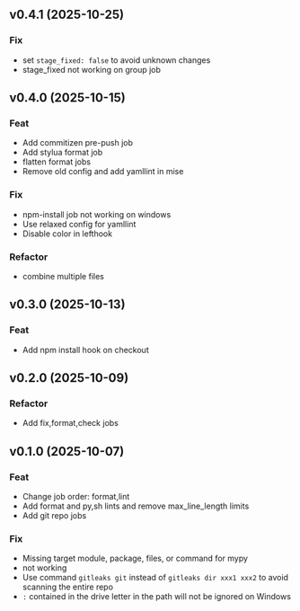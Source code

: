 ## v0.4.1 (2025-10-25)

### Fix

- set `stage_fixed: false` to avoid unknown changes
- stage_fixed not working on group job

## v0.4.0 (2025-10-15)

### Feat

- Add commitizen pre-push job
- Add stylua format job
- flatten format jobs
- Remove old config and add yamllint in mise

### Fix

- npm-install job not working on windows
- Use relaxed config for yamllint
- Disable color in lefthook

### Refactor

- combine multiple files

## v0.3.0 (2025-10-13)

### Feat

- Add npm install hook on checkout

## v0.2.0 (2025-10-09)

### Refactor

- Add fix,format,check jobs

## v0.1.0 (2025-10-07)

### Feat

- Change job order: format,lint
- Add format and py,sh lints and remove max_line_length limits
- Add git repo jobs

### Fix

- Missing target module, package, files, or command for mypy
- not working
- Use command `gitleaks git` instead of `gitleaks dir xxx1 xxx2` to avoid scanning the entire repo
- `:` contained in the drive letter in the path will not be ignored on Windows
